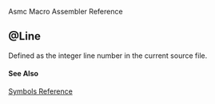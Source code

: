 Asmc Macro Assembler Reference

## @Line

Defined as the integer line number in the current source file.

#### See Also

[Symbols Reference](readme.md)
